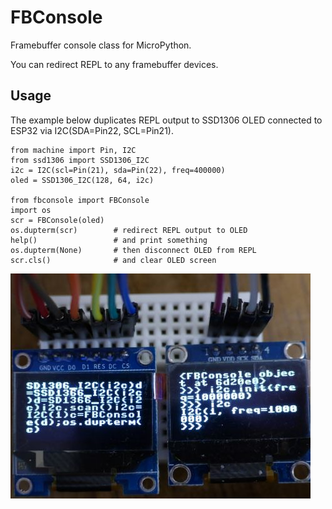 # FBConsole

Framebuffer console class for MicroPython.

You can redirect REPL to any framebuffer devices.

## Usage

The example below duplicates REPL output to SSD1306 OLED connected to ESP32 via I2C(SDA=Pin22, SCL=Pin21).
```
from machine import Pin, I2C
from ssd1306 import SSD1306_I2C
i2c = I2C(scl=Pin(21), sda=Pin(22), freq=400000)
oled = SSD1306_I2C(128, 64, i2c)

from fbconsole import FBConsole
import os
scr = FBConsole(oled)
os.dupterm(scr)        # redirect REPL output to OLED
help()                 # and print something
os.dupterm(None)       # then disconnect OLED from REPL
scr.cls()              # and clear OLED screen
```

![top-page](https://raw.githubusercontent.com/boochow/FBConsole/images/dupterm-oled.jpg)